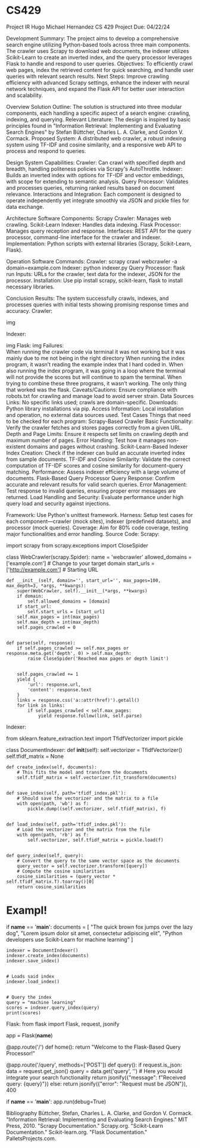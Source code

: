 # CS429
Project IR
Hugo Michael Hernandez
CS 429
Project
Due: 04/22/24

Development Summary: The project aims to develop a comprehensive search engine utilizing Python-based tools across three main components. The crawler uses Scrapy to download web documents, the indexer utilizes Scikit-Learn to create an inverted index, and the query processor leverages Flask to handle and respond to user queries.
Objectives: To efficiently crawl web pages, index the retrieved content for quick searching, and handle user queries with relevant search results.
Next Steps: Improve crawling efficiency with advanced Scrapy settings, enhance the indexer with neural network techniques, and expand the Flask API for better user interaction and scalability.

Overview
Solution Outline: The solution is structured into three modular components, each handling a specific aspect of a search engine: crawling, indexing, and querying.
Relevant Literature: The design is inspired by basic principles found in "Information Retrieval: Implementing and Evaluating Search Engines" by Stefan Büttcher, Charles L. A. Clarke, and Gordon V. Cormack.
Proposed System: A distributed web crawler, a robust indexing system using TF-IDF and cosine similarity, and a responsive web API to process and respond to queries.

Design
System Capabilities:
Crawler: Can crawl with specified depth and breadth, handling politeness policies via Scrapy's AutoThrottle.
Indexer: Builds an inverted index with options for TF-IDF and vector embeddings, with scope for extending to semantic analysis.
Query Processor: Validates and processes queries, returning ranked results based on document relevance.
Interactions and Integration: Each component is designed to operate independently yet integrate smoothly via JSON and pickle files for data exchange.

Architecture
Software Components:
Scrapy Crawler: Manages web crawling.
Scikit-Learn Indexer: Handles data indexing.
Flask Processor: Manages query reception and response.
Interfaces: REST API for the query processor, command-line interface for the crawler and indexer.
Implementation: Python scripts with external libraries (Scrapy, Scikit-Learn, Flask).

Operation
Software Commands:
Crawler: scrapy crawl webcrawler -a domain=example.com
Indexer: python indexer.py
Query Processor: flask run
Inputs: URLs for the crawler, text data for the indexer, JSON for the processor.
Installation: Use pip install scrapy, scikit-learn, flask to install necessary libraries.

Conclusion
Results: The system successfully crawls, indexes, and processes queries with initial tests showing promising response times and accuracy.
Crawler:



img




Indexer: 

img
Flask: 
img
Failures:  
When running the crawler code via terminal it was not working but it was mainly due to me not being in the right directory
When running the index program, it wasn’t reading the example index that I hard coded in. 
When also running the index program, it was going in a loop where the terminal will not provide the scores but will continue to spam the terminal.
When trying to combine these three programs, it wasn’t working. The only thing that worked was the flask. 
Caveats/Cautions: Ensure compliance with robots.txt for crawling and manage load to avoid server strain.
Data Sources
Links: No specific links used; crawls are domain-specific. Downloads: Python library installations via pip. Access Information: Local installation and operation, no external data sources used.
Test Cases
Things that need to be checked for each program: 
Scrapy-Based Crawler
Basic Functionality: Verify the crawler fetches and stores pages correctly from a given URL.
Depth and Page Limits: Ensure it respects set limits on crawling depth and maximum number of pages.
Error Handling: Test how it manages non-existent domains and pages without crashing.
 Scikit-Learn-Based Indexer
Index Creation: Check if the indexer can build an accurate inverted index from sample documents.
TF-IDF and Cosine Similarity: Validate the correct computation of TF-IDF scores and cosine similarity for document-query matching.
Performance: Assess indexer efficiency with a large volume of documents.
 Flask-Based Query Processor
Query Response: Confirm accurate and relevant results for valid search queries.
Error Management: Test response to invalid queries, ensuring proper error messages are returned.
Load Handling and Security: Evaluate performance under high query load and security against injections.



Framework: Use Python's unittest framework. Harness: Setup test cases for each component—crawler (mock sites), indexer (predefined datasets), and processor (mock queries). Coverage: Aim for 80% code coverage, testing major functionalities and error handling.
Source Code:
Scrapy: 

import scrapy
from scrapy.exceptions import CloseSpider


class WebCrawler(scrapy.Spider):
    name = 'webcrawler'
    allowed_domains = ['example.com']  # Change to your target domain
    start_urls = ['http://example.com']  # Starting URL


    def __init__(self, domain='', start_url='', max_pages=100, max_depth=3, *args, **kwargs):
        super(WebCrawler, self).__init__(*args, **kwargs)
        if domain:
            self.allowed_domains = [domain]
        if start_url:
            self.start_urls = [start_url]
        self.max_pages = int(max_pages)
        self.max_depth = int(max_depth)
        self.pages_crawled = 0


    def parse(self, response):
        if self.pages_crawled >= self.max_pages or response.meta.get('depth', 0) > self.max_depth:
            raise CloseSpider('Reached max pages or depth limit')


        self.pages_crawled += 1
        yield {
            'url': response.url,
            'content': response.text
        }
        links = response.css('a::attr(href)').getall()
        for link in links:
            if self.pages_crawled < self.max_pages:
                yield response.follow(link, self.parse)

Indexer: 

from sklearn.feature_extraction.text import TfidfVectorizer
import pickle


class DocumentIndexer:
    def __init__(self):
        self.vectorizer = TfidfVectorizer()
        self.tfidf_matrix = None


    def create_index(self, documents):
        # This fits the model and transform the documents
        self.tfidf_matrix = self.vectorizer.fit_transform(documents)


    def save_index(self, path='tfidf_index.pkl'):
        # Should save the vectorizer and the matrix to a file
        with open(path, 'wb') as f:
            pickle.dump((self.vectorizer, self.tfidf_matrix), f)


    def load_index(self, path='tfidf_index.pkl'):
        # Load the vectorizer and the matrix from the file
        with open(path, 'rb') as f:
            self.vectorizer, self.tfidf_matrix = pickle.load(f)


    def query_index(self, query):
        # Convert the query to the same vector space as the documents
        query_vector = self.vectorizer.transform([query])
        # Compute the cosine similarities
        cosine_similarities = (query_vector * self.tfidf_matrix.T).toarray()[0]
        return cosine_similarities


# Exampl!
if __name__ == '__main__':
    documents = [
        "The quick brown fox jumps over the lazy dog",
        "Lorem ipsum dolor sit amet, consectetur adipiscing elit",
        "Python developers use Scikit-Learn for machine learning"
    ]


    indexer = DocumentIndexer()
    indexer.create_index(documents)
    indexer.save_index()


    # Loads said index
    indexer.load_index()


    # Query the index
    query = "machine learning"
    scores = indexer.query_index(query)
    print(scores)





Flask:
from flask import Flask, request, jsonify


app = Flask(__name__)


@app.route('/')
def home():
    return "Welcome to the Flask-Based Query Processor!"


@app.route('/query', methods=['POST'])
def query():
    if request.is_json:
        data = request.get_json()
        query = data.get('query', '')
        # Here you would integrate your search functionality
        return jsonify({"message": f"Received query: {query}"})
    else:
        return jsonify({"error": "Request must be JSON"}), 400


if __name__ == '__main__':
    app.run(debug=True)





Bibliography
Büttcher, Stefan, Charles L. A. Clarke, and Gordon V. Cormack. "Information Retrieval: Implementing and Evaluating Search Engines." MIT Press, 2010.
"Scrapy Documentation." Scrapy.org.
"Scikit-Learn Documentation." Scikit-learn.org.
"Flask Documentation." PalletsProjects.com.

